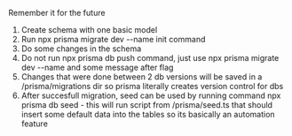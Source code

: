 Remember it for the future
1. Create schema with one basic model
2. Run npx prisma migrate dev --name init command
3. Do some changes in the schema 
4. Do not run npx prisma db push command, just use npx prisma migrate dev --name and some message after flag
5. Changes that were done between 2 db versions will be saved in a /prisma/migrations dir so prisma literally creates version control for dbs
6. After succesfull migration, seed can be used by running command npx prisma db seed - this will run script from /prisma/seed.ts that should insert some default data into the tables so its basically an automation feature